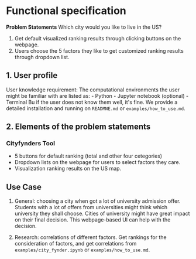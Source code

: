 # Functional specification

**Problem Statements**
Which city would you like to live in the US?
1. Get default visualized ranking results through clicking buttons on the webpage.
2. Users choose the 5 factors they like to get customized ranking results through dropdown list.

## 1. User profile

User knowledge requirement:
    The computational environments the user might be familiar with are listed as:
    - Python
    - Jupyter notebook (optional)
    - Terminal
    Bu if the user does not know them well, it's fine. We provide a detailed installation and running on `READMNE.md` or `examples/how_to_use.md`.

## 2. Elements of the problem statements

### Cityfynders Tool
- 5 buttons for default ranking (total and other four cetegories)
- Dropdown lists on the webpage for users to select factors they care.
- Visualization ranking results on the US map.

## Use Case

1. General: choosing a city when got a lot of university admission offer.
Students with a lot of offers from universities might think which university they shall choose. Cities of university might have great impact on their final decision. This webpage-based UI can help with the decision.

2. Research: correlations of different factors.
Get rankings for the consideration of factors, and get correlations from `examples/city_fynder.ipynb` or `examples/how_to_use.md`.

